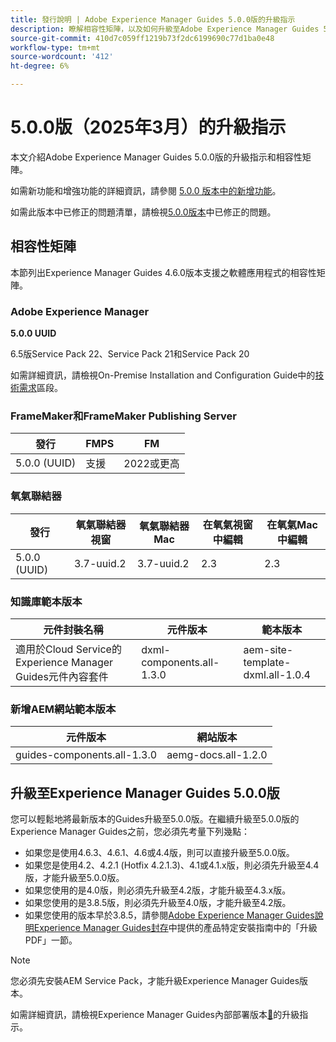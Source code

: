 ```yaml
---
title: 發行說明 | Adobe Experience Manager Guides 5.0.0版的升級指示
description: 瞭解相容性矩陣，以及如何升級至Adobe Experience Manager Guides 5.0.0版。
source-git-commit: 410d7c059ff1219b73f2dc6199690c77d1ba0e48
workflow-type: tm+mt
source-wordcount: '412'
ht-degree: 6%

---
```


# 5.0.0版（2025年3月）的升級指示

本文介紹Adobe Experience Manager Guides 5.0.0版的升級指示和相容性矩陣。

如需新功能和增強功能的詳細資訊，請參閱 [5.0.0 版本中的新增功能](../release-info/whats-new-5-0.md)。

如需此版本中已修正的問題清單，請檢視[5.0.0版本](../release-info/fixed-issues-5-0-0.md)中已修正的問題。

## 相容性矩陣

本節列出Experience Manager Guides 4.6.0版本支援之軟體應用程式的相容性矩陣。

### Adobe Experience Manager

**5.0.0 UUID**

6.5版Service Pack 22、Service Pack 21和Service Pack 20

如需詳細資訊，請檢視On-Premise Installation and Configuration Guide中的[技術需求](../install-guide/download-install-technical-requirements.md)區段。

### FrameMaker和FrameMaker Publishing Server

| 發行 | FMPS | FM |
| --- | --- | --- |
| 5.0.0 (UUID) | 支援 | 2022或更高 |

### 氧氣聯結器

| 發行 | 氧氣聯結器視窗 | 氧氣聯結器Mac | 在氧氣視窗中編輯 | 在氧氣Mac中編輯 |
| --- | --- | --- |--- |--- |
| 5.0.0 (UUID) | 3.7-uuid.2 | 3.7-uuid.2 | 2.3 | 2.3 |

### 知識庫範本版本

| 元件封裝名稱 | 元件版本 | 範本版本 |
|---|---|---|
| 適用於Cloud Service的Experience Manager Guides元件內容套件 | dxml-components.all-1.3.0 | aem-site-template-dxml.all-1.0.4 |

### 新增AEM網站範本版本


| 元件版本 | 網站版本 |
|---|---|
| guides-components.all-1.3.0 | aemg-docs.all-1.2.0 |


## 升級至Experience Manager Guides 5.0.0版

您可以輕鬆地將最新版本的Guides升級至5.0.0版。在繼續升級至5.0.0版的Experience Manager Guides之前，您必須先考量下列幾點：

- 如果您是使用4.6.3、4.6.1、4.6或4.4版，則可以直接升級至5.0.0版。
- 如果您是使用4.2、4.2.1 (Hotfix 4.2.1.3)、4.1或4.1.x版，則必須先升級至4.4版，才能升級至5.0.0版。
- 如果您使用的是4.0版，則必須先升級至4.2版，才能升級至4.3.x版。
- 如果您使用的是3.8.5版，則必須先升級至4.0版，才能升級至4.2版。
- 如果您使用的版本早於3.8.5，請參閱[Adobe Experience Manager Guides說明Experience Manager Guides封存](https://helpx.adobe.com/tw/xml-documentation-for-experience-manager/archive.html)中提供的產品特定安裝指南中的「升級PDF」一節。

>[!NOTE]
>
>您必須先安裝AEM Service Pack，才能升級Experience Manager Guides版本。

如需詳細資訊，請檢視Experience Manager Guides內部部署版本[&#128279;](../install-guide/upgrade-xml-documentation.md)的升級指示。